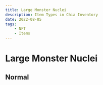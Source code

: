 ```yaml
---
title: Large Monster Nuclei
description: Item Types in Chia Inventory
date: 2022-08-05
tags:
    - NFT
    - Items
---
```


# Large Monster Nuclei
## Normal


